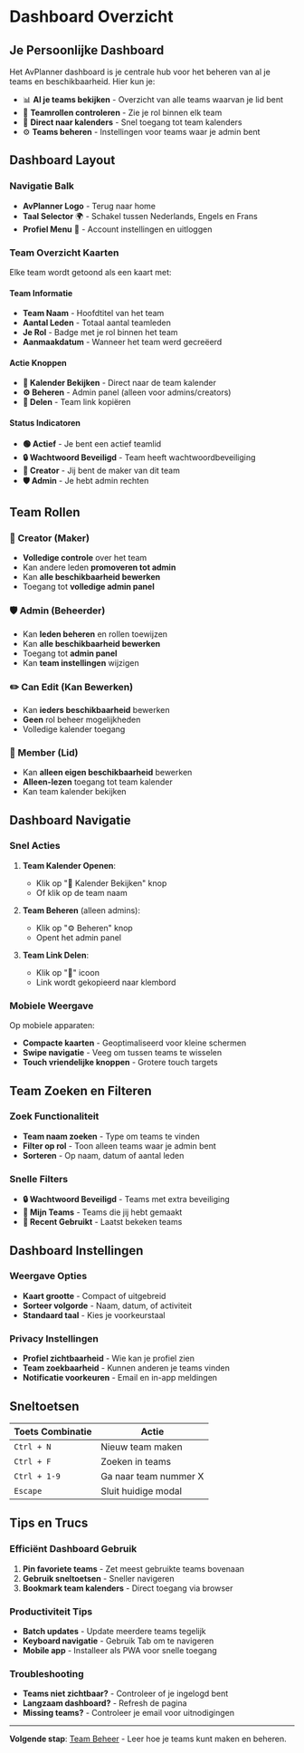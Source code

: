 # Dashboard Overzicht

## Je Persoonlijke Dashboard

Het AvPlanner dashboard is je centrale hub voor het beheren van al je teams en beschikbaarheid. Hier kun je:

- 📊 **Al je teams bekijken** - Overzicht van alle teams waarvan je lid bent
- 👥 **Teamrollen controleren** - Zie je rol binnen elk team
- 📅 **Direct naar kalenders** - Snel toegang tot team kalenders
- ⚙️ **Teams beheren** - Instellingen voor teams waar je admin bent

## Dashboard Layout

### Navigatie Balk
- **AvPlanner Logo** - Terug naar home
- **Taal Selector** 🌍 - Schakel tussen Nederlands, Engels en Frans
- **Profiel Menu** 👤 - Account instellingen en uitloggen

### Team Overzicht Kaarten

Elke team wordt getoond als een kaart met:

#### Team Informatie
- **Team Naam** - Hoofdtitel van het team
- **Aantal Leden** - Totaal aantal teamleden
- **Je Rol** - Badge met je rol binnen het team
- **Aanmaakdatum** - Wanneer het team werd gecreëerd

#### Actie Knoppen
- **📅 Kalender Bekijken** - Direct naar de team kalender
- **⚙️ Beheren** - Admin panel (alleen voor admins/creators)
- **🔗 Delen** - Team link kopiëren

#### Status Indicatoren
- **🟢 Actief** - Je bent een actief teamlid
- **🔒 Wachtwoord Beveiligd** - Team heeft wachtwoordbeveiliging
- **👑 Creator** - Jij bent de maker van dit team
- **🛡️ Admin** - Je hebt admin rechten

## Team Rollen

### 👑 Creator (Maker)
- **Volledige controle** over het team
- Kan andere leden **promoveren tot admin**
- Kan **alle beschikbaarheid bewerken**
- Toegang tot **volledige admin panel**

### 🛡️ Admin (Beheerder)
- Kan **leden beheren** en rollen toewijzen
- Kan **alle beschikbaarheid bewerken**
- Toegang tot **admin panel**
- Kan **team instellingen** wijzigen

### ✏️ Can Edit (Kan Bewerken)
- Kan **ieders beschikbaarheid** bewerken
- **Geen** rol beheer mogelijkheden
- Volledige kalender toegang

### 👤 Member (Lid)
- Kan **alleen eigen beschikbaarheid** bewerken
- **Alleen-lezen** toegang tot team kalender
- Kan team kalender bekijken

## Dashboard Navigatie

### Snel Acties
1. **Team Kalender Openen**:
   - Klik op "📅 Kalender Bekijken" knop
   - Of klik op de team naam

2. **Team Beheren** (alleen admins):
   - Klik op "⚙️ Beheren" knop
   - Opent het admin panel

3. **Team Link Delen**:
   - Klik op "🔗" icoon
   - Link wordt gekopieerd naar klembord

### Mobiele Weergave
Op mobiele apparaten:
- **Compacte kaarten** - Geoptimaliseerd voor kleine schermen
- **Swipe navigatie** - Veeg om tussen teams te wisselen
- **Touch vriendelijke knoppen** - Grotere touch targets

## Team Zoeken en Filteren

### Zoek Functionaliteit
- **Team naam zoeken** - Type om teams te vinden
- **Filter op rol** - Toon alleen teams waar je admin bent
- **Sorteren** - Op naam, datum of aantal leden

### Snelle Filters
- **🔒 Wachtwoord Beveiligd** - Teams met extra beveiliging
- **👑 Mijn Teams** - Teams die jij hebt gemaakt
- **📅 Recent Gebruikt** - Laatst bekeken teams

## Dashboard Instellingen

### Weergave Opties
- **Kaart grootte** - Compact of uitgebreid
- **Sorteer volgorde** - Naam, datum, of activiteit
- **Standaard taal** - Kies je voorkeurstaal

### Privacy Instellingen
- **Profiel zichtbaarheid** - Wie kan je profiel zien
- **Team zoekbaarheid** - Kunnen anderen je teams vinden
- **Notificatie voorkeuren** - Email en in-app meldingen

## Sneltoetsen

| Toets Combinatie | Actie |
|------------------|-------|
| `Ctrl + N` | Nieuw team maken |
| `Ctrl + F` | Zoeken in teams |
| `Ctrl + 1-9` | Ga naar team nummer X |
| `Escape` | Sluit huidige modal |

## Tips en Trucs

### Efficiënt Dashboard Gebruik
1. **Pin favoriete teams** - Zet meest gebruikte teams bovenaan
2. **Gebruik sneltoetsen** - Sneller navigeren
3. **Bookmark team kalenders** - Direct toegang via browser

### Productiviteit Tips
- **Batch updates** - Update meerdere teams tegelijk
- **Keyboard navigatie** - Gebruik Tab om te navigeren
- **Mobile app** - Installeer als PWA voor snelle toegang

### Troubleshooting
- **Teams niet zichtbaar?** - Controleer of je ingelogd bent
- **Langzaam dashboard?** - Refresh de pagina
- **Missing teams?** - Controleer je email voor uitnodigingen

---

**Volgende stap**: [Team Beheer](team-management.md) - Leer hoe je teams kunt maken en beheren.
